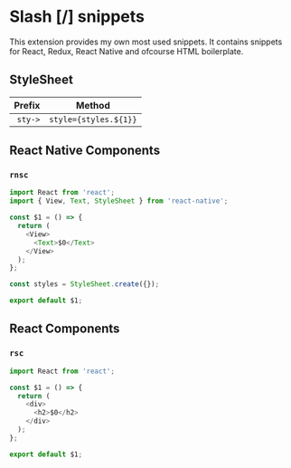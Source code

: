 # Slash [/] snippets

This extension provides my own most used snippets.
It contains snippets for React, Redux, React Native and ofcourse HTML boilerplate.

## StyleSheet

|  Prefix | Method                |
| ------: | --------------------- |
| `sty->` | `style={styles.${1}}` |

## React Native Components

### `rnsc`

```javascript
import React from 'react';
import { View, Text, StyleSheet } from 'react-native';

const $1 = () => {
  return (
    <View>
      <Text>$0</Text>
    </View>
  );
};

const styles = StyleSheet.create({});

export default $1;
```

## React Components

### `rsc`

```javascript
import React from 'react';

const $1 = () => {
  return (
    <div>
      <h2>$0</h2>
    </div>
  );
};

export default $1;
```

